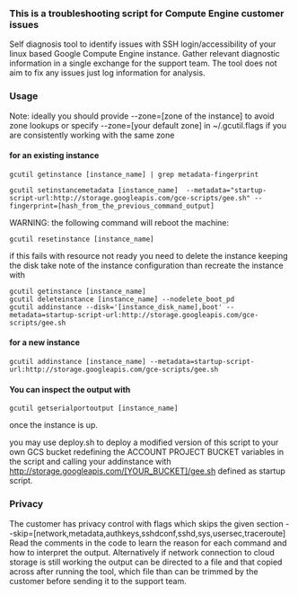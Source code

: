 ### This is a troubleshooting script for Compute Engine customer issues

Self diagnosis tool to identify issues with SSH login/accessibility of your linux based Google Compute Engine instance.
Gather relevant diagnostic information in a single exchange for the support team. The tool does not aim to fix any issues just log information for analysis.

### Usage

Note: ideally you should provide --zone=[zone of the instance] to avoid zone lookups
or specify --zone=[your default zone] in ~/.gcutil.flags if you are consistently working with the same zone

#### for an existing instance
```
gcutil getinstance [instance_name] | grep metadata-fingerprint
```

```
gcutil setinstancemetadata [instance_name]  --metadata="startup-script-url:http://storage.googleapis.com/gce-scripts/gee.sh" --fingerprint=[hash_from_the_previous_command_output]
```
WARNING: the following command will reboot the machine:

```
gcutil resetinstance [instance_name] 
```

if this fails with resource not ready you need to delete the instance keeping the disk
take note of the instance configuration than recreate the instance with 

```
gcutil getinstance [instance_name] 
gcutil deleteinstance [instance_name] --nodelete_boot_pd
gcutil addinstance --disk='[instance_disk_name],boot' --metadata=startup-script-url:http://storage.googleapis.com/gce-scripts/gee.sh
```

#### for a new instance
```
gcutil addinstance [instance_name] --metadata=startup-script-url:http://storage.googleapis.com/gce-scripts/gee.sh
```

#### You can inspect the output with
```
gcutil getserialportoutput [instance_name]
```
once the instance is up.

you may use deploy.sh to deploy a modified version of this script to your own GCS bucket
redefining the ACCOUNT PROJECT BUCKET variables in the script and calling your addinstance
with http://storage.googleapis.com/[YOUR_BUCKET]/gee.sh defined as startup script.

### Privacy

The customer has privacy control with flags which skips the given section
--skip=[network,metadata,authkeys,sshdconf,sshd,sys,usersec,traceroute]
Read the comments in the code to learn the reason for each command and how to interpret the output.
Alternatively if network connection to cloud storage is still working the output can be directed to a file and that copied across after running the tool, which file than can be trimmed by the customer before sending it to the support team.
